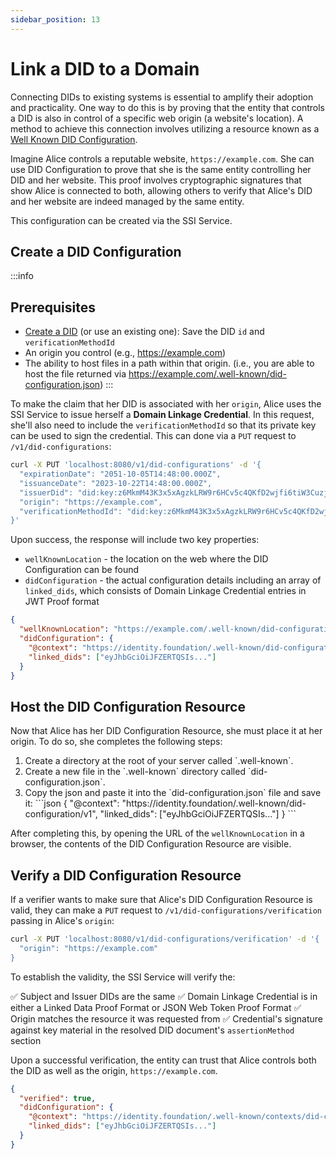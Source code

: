 ```yaml
---
sidebar_position: 13
---
```


# Link a DID to a Domain

Connecting DIDs to existing systems is essential to amplify their adoption and practicality. One way to do this is by proving that the entity that controls a DID is also in control of a specific web origin (a website's location). A method to achieve this connection involves utilizing a resource known as a [Well Known DID Configuration](https://identity.foundation/.well-known/resources/did-configuration/).

Imagine Alice controls a reputable website, `https://example.com`. She can use DID Configuration to prove that she is the same entity controlling her DID and her website. This proof involves cryptographic signatures that show Alice is connected to both, allowing others to verify that Alice's DID and her website are indeed managed by the same entity.

This configuration can be created via the SSI Service.

<Divider type="slash" />

## Create a DID Configuration

:::info
## Prerequisites

- [Create a DID](create-did) (or use an existing one): Save the DID `id` and `verificationMethodId`
- An origin you control (e.g., https://example.com)
- The ability to host files in a path within that origin. (i.e., you are able to host the file returned via https://example.com/.well-known/did-configuration.json)
:::

To make the claim that her DID is associated with her `origin`, Alice uses the SSI Service to issue herself a **Domain Linkage Credential**. In this request, she'll also need to include the `verificationMethodId` so that its private key can be used to sign the credential. This can done via a `PUT` request to `/v1/did-configurations`:

```bash
curl -X PUT 'localhost:8080/v1/did-configurations' -d '{
  "expirationDate": "2051-10-05T14:48:00.000Z",
  "issuanceDate": "2023-10-22T14:48:00.000Z",
  "issuerDid": "did:key:z6MkmM43K3x5xAgzkLRW9r6HCv5c4QKfD2wjfi6tiW3CuzjZ",
  "origin": "https://example.com",
  "verificationMethodId": "did:key:z6MkmM43K3x5xAgzkLRW9r6HCv5c4QKfD2wjfi6tiW3CuzjZ#z6MkmM43K3x5xAgzkLRW9r6HCv5c4QKfD2wjfi6tiW3CuzjZ"
}'
```

Upon success, the response will include two key properties:

- `wellKnownLocation` -  the location on the web where the DID Configuration can be found
- `didConfiguration` - the actual configuration details including an array of `linked_dids`, which consists of Domain Linkage Credential entries in JWT Proof format

```json
{
  "wellKnownLocation": "https://example.com/.well-known/did-configuration.json",
  "didConfiguration": {
    "@context": "https://identity.foundation/.well-known/did-configuration/v1",
    "linked_dids": ["eyJhbGciOiJFZERTQSIs..."]
  }
}
```

## Host the DID Configuration Resource

Now that Alice has her DID Configuration Resource, she must place it at her origin. To do so, she completes the following steps:

<ol>
<li>Create a directory at the root of your server called `.well-known`.</li>
<li>Create a new file in the `.well-known` directory called `did-configuration.json`.</li>
<li>Copy the json and paste it into the `did-configuration.json` file and save it:
```json
{
  "@context": "https://identity.foundation/.well-known/did-configuration/v1",
  "linked_dids": ["eyJhbGciOiJFZERTQSIs..."]
}
```
</li>
</ol>

After completing this, by opening the URL of the `wellKnownLocation` in a browser, the contents of the DID Configuration Resource are visible.

## Verify a DID Configuration Resource

If a verifier wants to make sure that Alice's DID Configuration Resource is valid, they can make a `PUT` request to `/v1/did-configurations/verification` passing in Alice's `origin`:

```bash
curl -X PUT 'localhost:8080/v1/did-configurations/verification' -d '{
  "origin": "https://example.com"
}
```

To establish the validity, the SSI Service will verify the:

✅ Subject and Issuer DIDs are the same
✅ Domain Linkage Credential is in either a Linked Data Proof Format or JSON Web Token Proof Format
✅ Origin matches the resource it was requested from
✅ Credential's signature against key material in the resolved DID document's `assertionMethod` section

Upon a successful verification, the entity can trust that Alice controls both the DID as well as the origin, `https://example.com`.

```json
{
  "verified": true,
  "didConfiguration": {
    "@context": "https://identity.foundation/.well-known/contexts/did-configuration-v0.0.jsonld",
    "linked_dids": ["eyJhbGciOiJFZERTQSIs..."]
  }
}
```